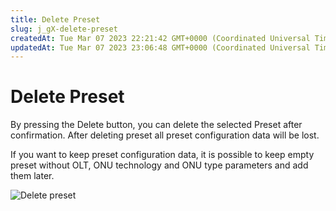 ```yaml
---
title: Delete Preset
slug: j_gX-delete-preset
createdAt: Tue Mar 07 2023 22:21:42 GMT+0000 (Coordinated Universal Time)
updatedAt: Tue Mar 07 2023 23:06:48 GMT+0000 (Coordinated Universal Time)
---
```


# Delete Preset

By pressing the Delete button, you can delete the selected Preset after confirmation. After deleting preset all preset configuration data will be lost.

If you want to keep preset configuration data, it is possible to keep empty preset without OLT, ​ONU technology and ​ONU type parameters and add them later.

![Delete preset](../.gitbook/assets/hlF6DGDCJgwJSWglb7QNG\_image.png)
